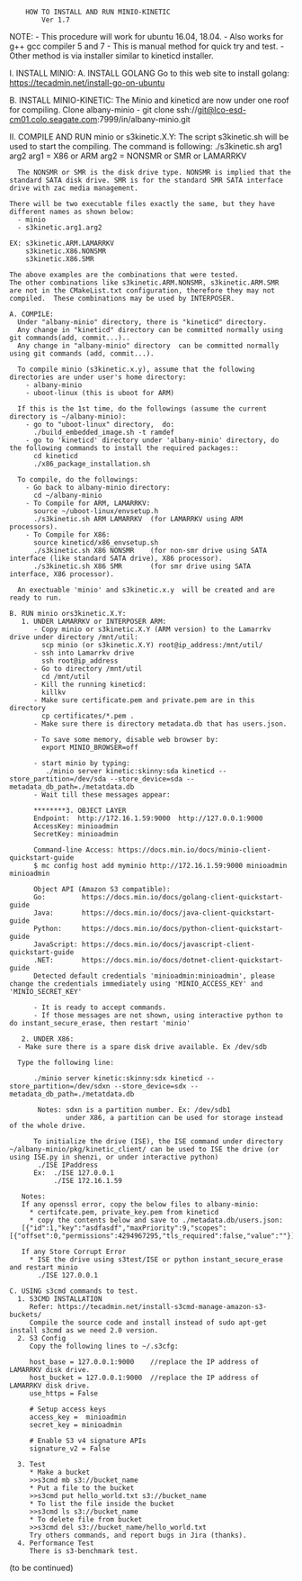 		HOW TO INSTALL AND RUN MINIO-KINETIC
			Ver 1.7

NOTE: - This procedure will work for ubuntu 16.04, 18.04.
      - Also works for g++ gcc compiler 5 and 7
      - This is manual method for quick try and test.
      - Other method is via installer similar to kineticd installer.

I. INSTALL MINIO:
   A. INSTALL GOLANG
      Go to this web site to install golang:
      https://tecadmin.net/install-go-on-ubuntu

   B. INSTALL MINIO-KINETIC:
      The Minio and kineticd are now under one roof for compiling.
         Clone albany-minio
           - git clone ssh://git@lco-esd-cm01.colo.seagate.com:7999/in/albany-minio.git

II. COMPILE AND RUN minio or s3kinetic.X.Y:
    The script s3kinetic.sh will be used to start the compiling.  The command is following:
      ./s3kinetic.sh arg1 arg2
      arg1 = X86 or ARM
      arg2 = NONSMR or SMR or LAMARRKV
     
      The NONSMR or SMR is the disk drive type. NONSMR is implied that the standard SATA disk drive. SMR is for the standard SMR SATA interface drive with zac media management.

    There will be two executable files exactly the same, but they have different names as shown below:
      - minio
      - s3kinetic.arg1.arg2

    EX: s3kinetic.ARM.LAMARRKV
        s3kinetic.X86.NONSMR
        s3kinetic.X86.SMR
    
    The above examples are the combinations that were tested.
    The other combinations like s3kinetic.ARM.NONSMR, s3kinetic.ARM.SMR are not in the CMakeList.txt configuration, therefore they may not compiled.  These combinations may be used by INTERPOSER.
           
    A. COMPILE:
      Under "albany-minio" directory, there is "kineticd" directory.
      Any change in "kineticd" directory can be committed normally using git commands(add, commit...)..
      Any change in "albany-minio" directory  can be committed normally using git commands (add, commit...).

      To compile minio (s3kinetic.x.y), assume that the following directories are under user's home directory:
        - albany-minio
        - uboot-linux (this is uboot for ARM)

      If this is the 1st time, do the followings (assume the current directory is ~/albany-minio):
        - go to "uboot-linux" directory,  do:
          ./build_embedded_image.sh -t ramdef
        - go to 'kineticd' directory under 'albany-minio' directory, do the following commands to install the required packages::
          cd kineticd
          ./x86_package_installation.sh

      To compile, do the followings:
        - Go back to albany-minio directory:
          cd ~/albany-minio
        - To Compile for ARM, LAMARRKV:
          source ~/uboot-linux/envsetup.h
          ./s3kinetic.sh ARM LAMARRKV  (for LAMARRKV using ARM processors).
        - To Compile for X86:
          source kineticd/x86_envsetup.sh
          ./s3kinetic.sh X86 NONSMR    (for non-smr drive using SATA interface (like standard SATA drive), X86 processor).
          ./s3kinetic.sh X86 SMR       (for smr drive using SATA interface, X86 processor).

      An exectuable 'minio' and s3kinetic.x.y  will be created and are ready to run.
      
    B. RUN minio ors3kinetic.X.Y:
       1. UNDER LAMARRKV or INTERPOSER ARM:
          - Copy minio or s3kinetic.X.Y (ARM version) to the Lamarrkv drive under directory /mnt/util:
            scp minio (or s3kinetic.X.Y) root@ip_address:/mnt/util/
          - ssh into Lamarrkv drive
            ssh root@ip_address
          - Go to directory /mnt/util
            cd /mnt/util
          - Kill the running kineticd:
            killkv
          - Make sure certificate.pem and private.pem are in this directory
            cp certificates/*.pem .
          - Make sure there is directory metadata.db that has users.json.

          - To save some memory, disable web browser by:
            export MINIO_BROWSER=off

          - start minio by typing:
             ./minio server kinetic:skinny:sda kineticd --store_partition=/dev/sda --store_device=sda --metadata_db_path=./metatdata.db
          - Wait till these messages appear:

          ********3. OBJECT LAYER
          Endpoint:  http://172.16.1.59:9000  http://127.0.0.1:9000      
          AccessKey: minioadmin 
          SecretKey: minioadmin 

          Command-line Access: https://docs.min.io/docs/minio-client-quickstart-guide
          $ mc config host add myminio http://172.16.1.59:9000 minioadmin minioadmin

          Object API (Amazon S3 compatible):
          Go:         https://docs.min.io/docs/golang-client-quickstart-guide
          Java:       https://docs.min.io/docs/java-client-quickstart-guide
          Python:     https://docs.min.io/docs/python-client-quickstart-guide
          JavaScript: https://docs.min.io/docs/javascript-client-quickstart-guide
          .NET:       https://docs.min.io/docs/dotnet-client-quickstart-guide
          Detected default credentials 'minioadmin:minioadmin', please change the credentials immediately using 'MINIO_ACCESS_KEY' and 'MINIO_SECRET_KEY'

          - It is ready to accept commands.
          - If those messages are not shown, using interactive python to do instant_secure_erase, then restart 'minio'
            
       2. UNDER X86:
	  - Make sure there is a spare disk drive available. Ex /dev/sdb

	  Type the following line:

          ./minio server kinetic:skinny:sdx kineticd --store_partition=/dev/sdxn --store_device=sdx --metadata_db_path=./metatdata.db

           Notes: sdxn is a partition number. Ex: /dev/sdb1 
                  under X86, a partition can be used for storage instead of the whole drive.            

          To initialize the drive (ISE), the ISE command under directory ~/albany-minio/pkg/kinetic_client/ can be used to ISE the drive (or using ISE.py in shenzi, or under interactive python)
	       ./ISE IPaddress 
          Ex:  ./ISE 127.0.0.1    
               ./ISE 172.16.1.59

       Notes:
       If any openssl error, copy the below files to albany-minio:
         * certifcate.pem, private_key.pem from kineticd
         * copy the contents below and save to ./metadata.db/users.json:
       [{"id":1,"key":"asdfasdf","maxPriority":9,"scopes":[{"offset":0,"permissions":4294967295,"tls_required":false,"value":""}]}]

       If any Store Corrupt Error
         * ISE the drive using s3test/ISE or python instant_secure_erase and restart minio
           ./ISE 127.0.0.1

    C. USING s3cmd commands to test.
      1. S3CMD INSTALLATION
         Refer: https://tecadmin.net/install-s3cmd-manage-amazon-s3-buckets/
         Compile the source code and install instead of sudo apt-get install s3cmd as we need 2.0 version.
      2. S3 Config
         Copy the following lines to ~/.s3cfg:

         host_base = 127.0.0.1:9000    //replace the IP address of LAMARRKV disk drive.
         host_bucket = 127.0.0.1:9000  //replace the IP address of LAMARRKV disk drive.
         use_https = False

         # Setup access keys
         access_key =  minioadmin
         secret_key = minioadmin

         # Enable S3 v4 signature APIs
         signature_v2 = False

      3. Test
         * Make a bucket  
         >>s3cmd mb s3://bucket_name
         * Put a file to the bucket
         >>s3cmd put hello_world.txt s3://bucket_name
         * To list the file inside the bucket
         >>s3cmd ls s3://bucket_name
         * To delete file from bucket
         >>s3cmd del s3://bucket_name/hello_world.txt
         Try others commands, and report bugs in Jira (thanks).
      4. Performance Test
         There is s3-benchmark test.

(to be continued)






